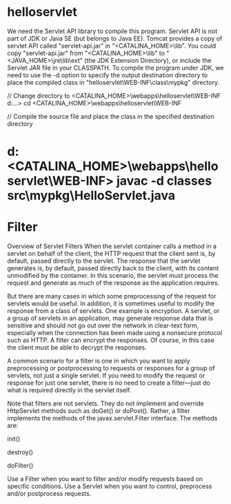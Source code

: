 # helloservlet
We need the Servlet API library to compile this program. Servlet API is not part of JDK or Java SE (but belongs to Java EE). Tomcat provides a copy of servlet API called "servlet-api.jar" in "<CATALINA_HOME>\lib". You could copy "servlet-api.jar" from "<CATALINA_HOME>\lib" to "<JAVA_HOME>\jre\lib\ext" (the JDK Extension Directory), or include the Servlet JAR file in your CLASSPATH.
To compile the program under JDK, we need to use the -d option to specify the output destination directory to place the compiled class in "helloservlet\WEB-INF\class\mypkg" directory.

// Change directory to <CATALINA_HOME>\webapps\helloservlet\WEB-INF
d:\...> cd <CATALINA_HOME>\webapps\helloservlet\WEB-INF
  
// Compile the source file and place the class in the specified destination directory
# d:\<CATALINA_HOME>\webapps\helloservlet\WEB-INF> javac -d classes src\mypkg\HelloServlet.java

# Filter
Overview of Servlet Filters
When the servlet container calls a method in a servlet on behalf of the client, the HTTP request that the client sent is, by default, passed directly to the servlet. The response that the servlet generates is, by default, passed directly back to the client, with its content unmodified by the container. In this scenario, the servlet must process the request and generate as much of the response as the application requires.

But there are many cases in which some preprocessing of the request for servlets would be useful. In addition, it is sometimes useful to modify the response from a class of servlets. One example is encryption. A servlet, or a group of servlets in an application, may generate response data that is sensitive and should not go out over the network in clear-text form, especially when the connection has been made using a nonsecure protocol such as HTTP. A filter can encrypt the responses. Of course, in this case the client must be able to decrypt the responses.

A common scenario for a filter is one in which you want to apply preprocessing or postprocessing to requests or responses for a group of servlets, not just a single servlet. If you need to modify the request or response for just one servlet, there is no need to create a filter—just do what is required directly in the servlet itself.

Note that filters are not servlets. They do not implement and override HttpServlet methods such as doGet() or doPost(). Rather, a filter implements the methods of the javax.servlet.Filter interface. The methods are:

init()

destroy()

doFilter()

Use a Filter when you want to filter and/or modify requests based on specific conditions. Use a Servlet when you want to control, preprocess and/or postprocess requests.
